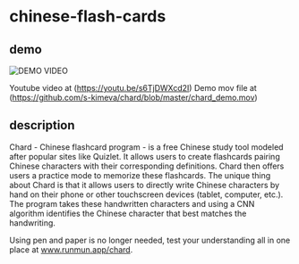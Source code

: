 # chinese-flash-cards

## demo
![DEMO VIDEO](https://github.com/s-kimeva/chard/blob/master/chard_demo_1.gif)

Youtube video at (https://youtu.be/s6TjDWXcd2I)
Demo mov file at (https://github.com/s-kimeva/chard/blob/master/chard_demo.mov)

## description
Chard - Chinese flashcard program - is a free Chinese study tool modeled after popular sites like Quizlet. 
It allows users to create flashcards pairing Chinese characters with their corresponding definitions. Chard then offers users a practice mode to memorize these flashcards. The unique thing about Chard is that it allows users to directly write Chinese characters by hand on their phone or other touchscreen devices (tablet, computer, etc.). The program takes these handwritten characters and using a CNN algorithm identifies the Chinese character that best matches the handwriting. 

Using pen and paper is no longer needed, test your understanding all in one place at www.runmun.app/chard.
